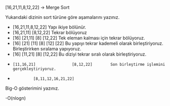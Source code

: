 [16,21,11,8,12,22] -> Merge Sort

Yukarıdaki dizinin sort türüne göre aşamalarını yazınız.

 - [16,21,11,8,12,22] Yapı ikiye bölünür.
 -   [16,21,11]               [8,12,22]        Tekrar bölüyoruz
 -  [16]     [21,11]         [8]     [12,22]     Tek eleman kalması için tekrar bölüyoruz.
 -  [16]    [21] [11]        [8]    [12] [22]    Bu yapıyı tekrar kademeli olarak birleştiriyoruz. Birleştirirken sıralama yapıyoruz.
 -  [16]     [11,21]         [8]      [12,22]     Bu diziyi tekrar sıralı olarak birleştiriyoruz.
 -     [11,16,21]                [8,12,22]        Son birleştirme işlemini gerçekleştiriyoruz.
 -              [8,11,12,16,21,22]


Big-O gösterimini yazınız.

 -O(nlogn)
